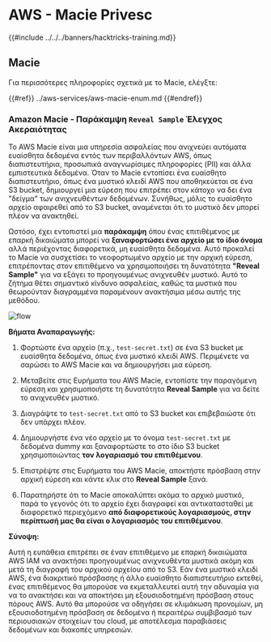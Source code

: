 # AWS - Macie Privesc

{{#include ../../../banners/hacktricks-training.md}}

## Macie

Για περισσότερες πληροφορίες σχετικά με το Macie, ελέγξτε:

{{#ref}}
../aws-services/aws-macie-enum.md
{{#endref}}

### Amazon Macie - Παράκαμψη `Reveal Sample` Έλεγχος Ακεραιότητας

Το AWS Macie είναι μια υπηρεσία ασφαλείας που ανιχνεύει αυτόματα ευαίσθητα δεδομένα εντός των περιβαλλόντων AWS, όπως διαπιστευτήρια, προσωπικά αναγνωρίσιμες πληροφορίες (PII) και άλλα εμπιστευτικά δεδομένα. Όταν το Macie εντοπίσει ένα ευαίσθητο διαπιστευτήριο, όπως ένα μυστικό κλειδί AWS που αποθηκεύεται σε ένα S3 bucket, δημιουργεί μια εύρεση που επιτρέπει στον κάτοχο να δει ένα "δείγμα" των ανιχνευθέντων δεδομένων. Συνήθως, μόλις το ευαίσθητο αρχείο αφαιρεθεί από το S3 bucket, αναμένεται ότι το μυστικό δεν μπορεί πλέον να ανακτηθεί.

Ωστόσο, έχει εντοπιστεί μια **παράκαμψη** όπου ένας επιτιθέμενος με επαρκή δικαιώματα μπορεί να **ξαναφορτώσει ένα αρχείο με το ίδιο όνομα** αλλά περιέχοντας διαφορετικά, μη ευαίσθητα δεδομένα. Αυτό προκαλεί το Macie να συσχετίσει το νεοφορτωμένο αρχείο με την αρχική εύρεση, επιτρέποντας στον επιτιθέμενο να χρησιμοποιήσει τη δυνατότητα **"Reveal Sample"** για να εξάγει το προηγουμένως ανιχνευθέν μυστικό. Αυτό το ζήτημα θέτει σημαντικό κίνδυνο ασφαλείας, καθώς τα μυστικά που θεωρούνταν διαγραμμένα παραμένουν ανακτήσιμα μέσω αυτής της μεθόδου.

![flow](https://github.com/user-attachments/assets/7b83f2d3-1690-41f1-98cc-05ccd0154a66)

**Βήματα Αναπαραγωγής:**

1. Φορτώστε ένα αρχείο (π.χ., `test-secret.txt`) σε ένα S3 bucket με ευαίσθητα δεδομένα, όπως ένα μυστικό κλειδί AWS. Περιμένετε να σαρώσει το AWS Macie και να δημιουργήσει μια εύρεση.

2. Μεταβείτε στις Ευρήματα του AWS Macie, εντοπίστε την παραγόμενη εύρεση και χρησιμοποιήστε τη δυνατότητα **Reveal Sample** για να δείτε το ανιχνευθέν μυστικό.

3. Διαγράψτε το `test-secret.txt` από το S3 bucket και επιβεβαιώστε ότι δεν υπάρχει πλέον.

4. Δημιουργήστε ένα νέο αρχείο με το όνομα `test-secret.txt` με δεδομένα dummy και ξαναφορτώστε το στο ίδιο S3 bucket χρησιμοποιώντας **τον λογαριασμό του επιτιθέμενου**.

5. Επιστρέψτε στις Ευρήματα του AWS Macie, αποκτήστε πρόσβαση στην αρχική εύρεση και κάντε κλικ στο **Reveal Sample** ξανά.

6. Παρατηρήστε ότι το Macie αποκαλύπτει ακόμα το αρχικό μυστικό, παρά το γεγονός ότι το αρχείο έχει διαγραφεί και αντικατασταθεί με διαφορετικό περιεχόμενο **από διαφορετικούς λογαριασμούς, στην περίπτωσή μας θα είναι ο λογαριασμός του επιτιθέμενου**.

**Σύνοψη:**

Αυτή η ευπάθεια επιτρέπει σε έναν επιτιθέμενο με επαρκή δικαιώματα AWS IAM να ανακτήσει προηγουμένως ανιχνευθέντα μυστικά ακόμη και μετά τη διαγραφή του αρχικού αρχείου από το S3. Εάν ένα μυστικό κλειδί AWS, ένα διακριτικό πρόσβασης ή άλλο ευαίσθητο διαπιστευτήριο εκτεθεί, ένας επιτιθέμενος θα μπορούσε να εκμεταλλευτεί αυτή την αδυναμία για να το ανακτήσει και να αποκτήσει μη εξουσιοδοτημένη πρόσβαση στους πόρους AWS. Αυτό θα μπορούσε να οδηγήσει σε κλιμάκωση προνομίων, μη εξουσιοδοτημένη πρόσβαση σε δεδομένα ή περαιτέρω συμβιβασμό των περιουσιακών στοιχείων του cloud, με αποτέλεσμα παραβιάσεις δεδομένων και διακοπές υπηρεσιών.
